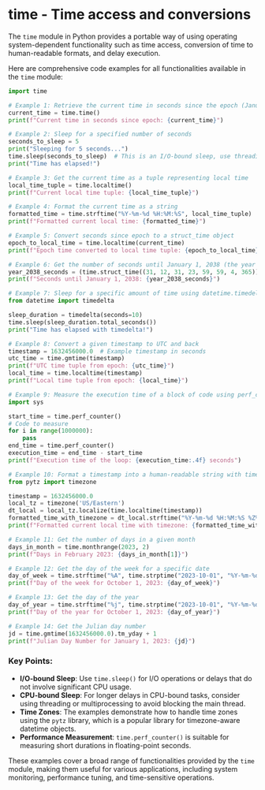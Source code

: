 # time - Time access and conversions

The `time` module in Python provides a portable way of using operating system-dependent functionality such as time access, conversion of time to human-readable formats, and delay execution.

Here are comprehensive code examples for all functionalities available in the `time` module:

```python
import time

# Example 1: Retrieve the current time in seconds since the epoch (January 1, 1970)
current_time = time.time()
print(f"Current time in seconds since epoch: {current_time}")

# Example 2: Sleep for a specified number of seconds
seconds_to_sleep = 5
print("Sleeping for 5 seconds...")
time.sleep(seconds_to_sleep)  # This is an I/O-bound sleep, use threading for CPU-bound tasks
print("Time has elapsed!")

# Example 3: Get the current time as a tuple representing local time
local_time_tuple = time.localtime()
print(f"Current local time tuple: {local_time_tuple}")

# Example 4: Format the current time as a string
formatted_time = time.strftime("%Y-%m-%d %H:%M:%S", local_time_tuple)
print(f"Formatted current local time: {formatted_time}")

# Example 5: Convert seconds since epoch to a struct_time object
epoch_to_local_time = time.localtime(current_time)
print(f"Epoch time converted to local time tuple: {epoch_to_local_time}")

# Example 6: Get the number of seconds until January 1, 2038 (the year 2038 problem)
year_2038_seconds = (time.struct_time((31, 12, 31, 23, 59, 59, 4, 365)) - time.localtime()).total_seconds()
print(f"Seconds until January 1, 2038: {year_2038_seconds}")

# Example 7: Sleep for a specific amount of time using datetime.timedelta
from datetime import timedelta

sleep_duration = timedelta(seconds=10)
time.sleep(sleep_duration.total_seconds())
print("Time has elapsed with timedelta!")

# Example 8: Convert a given timestamp to UTC and back
timestamp = 1632456000.0  # Example timestamp in seconds
utc_time = time.gmtime(timestamp)
print(f"UTC time tuple from epoch: {utc_time}")
local_time = time.localtime(timestamp)
print(f"Local time tuple from epoch: {local_time}")

# Example 9: Measure the execution time of a block of code using perf_counter
import sys

start_time = time.perf_counter()
# Code to measure
for i in range(1000000):
    pass
end_time = time.perf_counter()
execution_time = end_time - start_time
print(f"Execution time of the loop: {execution_time:.4f} seconds")

# Example 10: Format a timestamp into a human-readable string with timezone information
from pytz import timezone

timestamp = 1632456000.0
local_tz = timezone('US/Eastern')
dt_local = local_tz.localize(time.localtime(timestamp))
formatted_time_with_timezone = dt_local.strftime("%Y-%m-%d %H:%M:%S %Z%z")
print(f"Formatted current local time with timezone: {formatted_time_with_timezone}")

# Example 11: Get the number of days in a given month
days_in_month = time.monthrange(2023, 2)
print(f"Days in February 2023: {days_in_month[1]}")

# Example 12: Get the day of the week for a specific date
day_of_week = time.strftime("%A", time.strptime("2023-10-01", "%Y-%m-%d"))
print(f"Day of the week for October 1, 2023: {day_of_week}")

# Example 13: Get the day of the year
day_of_year = time.strftime("%j", time.strptime("2023-10-01", "%Y-%m-%d"))
print(f"Day of the year for October 1, 2023: {day_of_year}")

# Example 14: Get the Julian day number
jd = time.gmtime(1632456000.0).tm_yday + 1
print(f"Julian Day Number for January 1, 2023: {jd}")
```

### Key Points:
- **I/O-bound Sleep**: Use `time.sleep()` for I/O operations or delays that do not involve significant CPU usage.
- **CPU-bound Sleep**: For longer delays in CPU-bound tasks, consider using threading or multiprocessing to avoid blocking the main thread.
- **Time Zones**: The examples demonstrate how to handle time zones using the `pytz` library, which is a popular library for timezone-aware datetime objects.
- **Performance Measurement**: `time.perf_counter()` is suitable for measuring short durations in floating-point seconds.

These examples cover a broad range of functionalities provided by the `time` module, making them useful for various applications, including system monitoring, performance tuning, and time-sensitive operations.
